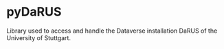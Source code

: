# pyDaRUS
Library used to access and handle the Dataverse installation DaRUS of the University of Stuttgart.
